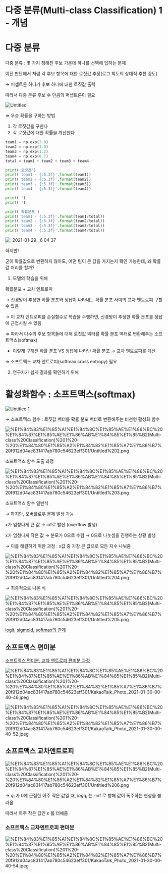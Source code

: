 # 다중 분류(Multi-class Classification) 1 - 개념





# 다중 분류

다중 분류 : 몇 가지 정해진 후보 가운데 하나를 선택해 답하는 문제

이진 판단에서 처럼 각 후보 항목에 대한 로짓값 추정(로그 척도의 상대적 추천 강도)

→ 퍼셉트론 하나가 후보 하나에 대한 로짓값 출력

따라서 다중 분류 후보 수 만큼의 퍼셉트론이 필요



![Untitled](https://user-images.githubusercontent.com/78071068/136334905-7c44583e-440c-4e9c-8d0e-973ab042da74.png)



⇒ 우승 확률을 구하는 방법 

1. 각 로짓값을 구한다
2. 각 로짓값에 대한 확률을 계산한다

```python
team1 = np.exp(2.0)
team2 = np.exp(1.0)
team3 = np.exp(1.2)
team4 = np.exp(0.7)
total = team1 + team2 + team3 + team4 

print('로짓값')
print('team1 - {:5.3f}'.format(team1))
print('team2 - {:5.3f}'.format(team2))
print('team3 - {:5.3f}'.format(team3))
print('team4 - {:5.3f}'.format(team4))

print('')
print('')

print('확률분포')
print('team1 - {:5.3f}'.format(team1/total))
print('team2 - {:5.3f}'.format(team2/total))
print('team3 - {:5.3f}'.format(team3/total))
print('team4 - {:5.3f}'.format(team4/total))
```

![_2021-01-29__6 04 37](https://user-images.githubusercontent.com/78071068/136335052-9f0ab5b0-8b4a-4822-b6d3-25d2cda6e8dc.png)



하지만! 

굳이 확률값으로 변환하지 않아도, 어떤 팀이 큰 값을 가지는지 확인 가능한데, 왜 확률값 처리를 할까?

1. 모델의 학습을 위해

확률분포 + 교차 엔트로피 

→ 신경망이 추정한 확률 분포와 정답이 나타내는 확률 분포 사이의 교차 엔트로피 구할 수 있음

→ 이 교차 엔트로피를 손실함수로 학습을 수행하면, 신경망이 추정한 확률 분포를 정답에 근접시킬 수  있음



⇒ 따라서 다수의 후보 항목들에 대해 로짓값 벡터를 확률 분포 벡터로 변환해주는 소프트맥스(softmax)

   + 이렇게 구해진 확률 분포 VS 정답에 나타난 확률 분포 → 교차 엔트로피를 계산

⇒ 소프트맥스 교차 엔트로피(softmax cross entropy) 필요



2. 연구자가 쉽게 결과를 확인하기 위해 





# 활성화함수 : 소프트맥스(softmax)

![Untitled 1](https://user-images.githubusercontent.com/78071068/136335118-a4c98fc7-6b97-46d4-b5eb-501ec47c12dd.png)

→ 소프트맥스 함수 : 로짓값 벡터를 확률 분포 벡터로 변환해주는 비선형 활성화 함수



![%E1%84%83%E1%85%A1%E1%84%8C%E1%85%AE%E1%86%BC%20%E1%84%87%E1%85%AE%E1%86%AB%E1%84%85%E1%85%B2(Multi-class%20Classification)%201%20-%20%E1%84%80%E1%85%A2%E1%84%82%E1%85%A7%E1%86%B7%20f912d04ac831417ab780c54623eff301/Untitled%202.png](%E1%84%83%E1%85%A1%E1%84%8C%E1%85%AE%E1%86%BC%20%E1%84%87%E1%85%AE%E1%86%AB%E1%84%85%E1%85%B2(Multi-class%20Classification)%201%20-%20%E1%84%80%E1%85%A2%E1%84%82%E1%85%A7%E1%86%B7%20f912d04ac831417ab780c54623eff301/Untitled%202.png)

소프트맥스 함수 도출 과정

![%E1%84%83%E1%85%A1%E1%84%8C%E1%85%AE%E1%86%BC%20%E1%84%87%E1%85%AE%E1%86%AB%E1%84%85%E1%85%B2(Multi-class%20Classification)%201%20-%20%E1%84%80%E1%85%A2%E1%84%82%E1%85%A7%E1%86%B7%20f912d04ac831417ab780c54623eff301/Untitled%203.png](%E1%84%83%E1%85%A1%E1%84%8C%E1%85%AE%E1%86%BC%20%E1%84%87%E1%85%AE%E1%86%AB%E1%84%85%E1%85%B2(Multi-class%20Classification)%201%20-%20%E1%84%80%E1%85%A2%E1%84%82%E1%85%A7%E1%86%B7%20f912d04ac831417ab780c54623eff301/Untitled%203.png)

소프트맥스 함수 일반식

→ 하지만, 오버플로우 문제 발생 가능

x가 엄청나게 큰 값 → inf로 발산 (overflow 발생)

x가 엄청나게 작은 값 → 분모가 0으로 수렴 → 0으로 나눗셈을 진행하는 상황 발생

→ 이를 해결하기 위한 과정 : x값 중 가장 큰 값으로 모든 지수 나눠줌

![%E1%84%83%E1%85%A1%E1%84%8C%E1%85%AE%E1%86%BC%20%E1%84%87%E1%85%AE%E1%86%AB%E1%84%85%E1%85%B2(Multi-class%20Classification)%201%20-%20%E1%84%80%E1%85%A2%E1%84%82%E1%85%A7%E1%86%B7%20f912d04ac831417ab780c54623eff301/Untitled%204.png](%E1%84%83%E1%85%A1%E1%84%8C%E1%85%AE%E1%86%BC%20%E1%84%87%E1%85%AE%E1%86%AB%E1%84%85%E1%85%B2(Multi-class%20Classification)%201%20-%20%E1%84%80%E1%85%A2%E1%84%82%E1%85%A7%E1%86%B7%20f912d04ac831417ab780c54623eff301/Untitled%204.png)

→ 최종적으로 나온 식

![%E1%84%83%E1%85%A1%E1%84%8C%E1%85%AE%E1%86%BC%20%E1%84%87%E1%85%AE%E1%86%AB%E1%84%85%E1%85%B2(Multi-class%20Classification)%201%20-%20%E1%84%80%E1%85%A2%E1%84%82%E1%85%A7%E1%86%B7%20f912d04ac831417ab780c54623eff301/Untitled%205.png](%E1%84%83%E1%85%A1%E1%84%8C%E1%85%AE%E1%86%BC%20%E1%84%87%E1%85%AE%E1%86%AB%E1%84%85%E1%85%B2(Multi-class%20Classification)%201%20-%20%E1%84%80%E1%85%A2%E1%84%82%E1%85%A7%E1%86%B7%20f912d04ac831417ab780c54623eff301/Untitled%205.png)

[logit, sigmoid, softmax의 관계](https://opentutorials.org/module/3653/22995)

## 소프트맥스 편미분

[소프트맥스 편미분, 교차 엔트로피 편미분 과정](https://opentutorials.org/module/3653/22995)

![%E1%84%83%E1%85%A1%E1%84%8C%E1%85%AE%E1%86%BC%20%E1%84%87%E1%85%AE%E1%86%AB%E1%84%85%E1%85%B2(Multi-class%20Classification)%201%20-%20%E1%84%80%E1%85%A2%E1%84%82%E1%85%A7%E1%86%B7%20f912d04ac831417ab780c54623eff301/KakaoTalk_Photo_2021-01-30-00-40-46.jpeg](%E1%84%83%E1%85%A1%E1%84%8C%E1%85%AE%E1%86%BC%20%E1%84%87%E1%85%AE%E1%86%AB%E1%84%85%E1%85%B2(Multi-class%20Classification)%201%20-%20%E1%84%80%E1%85%A2%E1%84%82%E1%85%A7%E1%86%B7%20f912d04ac831417ab780c54623eff301/KakaoTalk_Photo_2021-01-30-00-40-46.jpeg)

![%E1%84%83%E1%85%A1%E1%84%8C%E1%85%AE%E1%86%BC%20%E1%84%87%E1%85%AE%E1%86%AB%E1%84%85%E1%85%B2(Multi-class%20Classification)%201%20-%20%E1%84%80%E1%85%A2%E1%84%82%E1%85%A7%E1%86%B7%20f912d04ac831417ab780c54623eff301/KakaoTalk_Photo_2021-01-30-00-40-52.jpeg](%E1%84%83%E1%85%A1%E1%84%8C%E1%85%AE%E1%86%BC%20%E1%84%87%E1%85%AE%E1%86%AB%E1%84%85%E1%85%B2(Multi-class%20Classification)%201%20-%20%E1%84%80%E1%85%A2%E1%84%82%E1%85%A7%E1%86%B7%20f912d04ac831417ab780c54623eff301/KakaoTalk_Photo_2021-01-30-00-40-52.jpeg)

## 소프트맥스 교차엔트로피

![%E1%84%83%E1%85%A1%E1%84%8C%E1%85%AE%E1%86%BC%20%E1%84%87%E1%85%AE%E1%86%AB%E1%84%85%E1%85%B2(Multi-class%20Classification)%201%20-%20%E1%84%80%E1%85%A2%E1%84%82%E1%85%A7%E1%86%B7%20f912d04ac831417ab780c54623eff301/Untitled%206.png](%E1%84%83%E1%85%A1%E1%84%8C%E1%85%AE%E1%86%BC%20%E1%84%87%E1%85%AE%E1%86%AB%E1%84%85%E1%85%B2(Multi-class%20Classification)%201%20-%20%E1%84%80%E1%85%A2%E1%84%82%E1%85%A7%E1%86%B7%20f912d04ac831417ab780c54623eff301/Untitled%206.png)

→ $q_i$ 가 0에 근접한 아주 작은 값일 때, $log q_i$ 는 -inf 로 향해 값이 폭주하는 현상을 불러옴

따라서 아주 작은 값인 $\varepsilon$ 를 더해줌

### 소프트맥스 교차엔트로피 편미분

![%E1%84%83%E1%85%A1%E1%84%8C%E1%85%AE%E1%86%BC%20%E1%84%87%E1%85%AE%E1%86%AB%E1%84%85%E1%85%B2(Multi-class%20Classification)%201%20-%20%E1%84%80%E1%85%A2%E1%84%82%E1%85%A7%E1%86%B7%20f912d04ac831417ab780c54623eff301/KakaoTalk_Photo_2021-01-30-00-40-54.jpeg](%E1%84%83%E1%85%A1%E1%84%8C%E1%85%AE%E1%86%BC%20%E1%84%87%E1%85%AE%E1%86%AB%E1%84%85%E1%85%B2(Multi-class%20Classification)%201%20-%20%E1%84%80%E1%85%A2%E1%84%82%E1%85%A7%E1%86%B7%20f912d04ac831417ab780c54623eff301/KakaoTalk_Photo_2021-01-30-00-40-54.jpeg)
